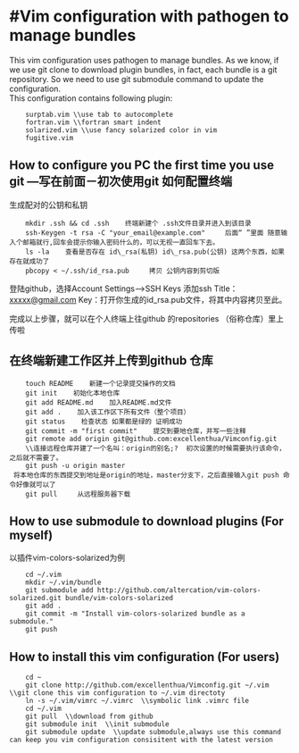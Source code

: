 #Vim configuration with pathogen to manage bundles
=====================================================
This vim configuration uses pathogen to manage bundles. As we know, if we use git clone to download plugin bundles, in fact, each bundle is a git repository. So we need to use git submodule command  to update the configuration. </br>
This configuration contains following plugin:

        surptab.vim \\use tab to autocomplete
        fortran.vim \\fortran smart indent
        solarized.vim \\use fancy solarized color in vim
        fugitive.vim 
## How to configure you PC the first time you use git —写在前面－初次使用git 如何配置终端
生成配对的公钥和私钥

        mkdir .ssh && cd .ssh    终端新建个 .ssh文件目录并进入到该目录          
        ssh-Keygen -t rsa -C "your_email@example.com"     后面“ ”里面 随意输入个邮箱就行,回车会提示你输入密码什么的，可以无视一直回车下去。  
        ls -la    查看是否存在 id\_rsa(私钥) id\_rsa.pub(公钥) 这两个东西，如果存在就成功了
        pbcopy < ~/.ssh/id_rsa.pub     拷贝 公钥内容到剪切版
        
登陆github，选择Account Settings-->SSH Keys 添加ssh
Title：xxxxx@gmail.com
Key：打开你生成的id\_rsa.pub文件，将其中内容拷贝至此。

完成以上步骤，就可以在个人终端上往github 的repositories （俗称仓库）里上传啦

## 在终端新建工作区并上传到github 仓库 
        
        touch README    新建一个记录提交操作的文档
        git init    初始化本地仓库
        git add README.md    加入README.md文件
        git add .    加入该工作区下所有文件（整个项目）
        git status    检查状态 如果都是绿的 证明成功
        git commit -m "first commit"    提交到要地仓库，并写一些注释
        git remote add origin git@github.com:excellenthua/Vimconfig.git
        \\连接远程仓库并建了一个名叫：origin的别名;?  初次设置的时候需要执行该命令，之后就不需要了。
        git push -u origin master       
     将本地仓库的东西提交到地址是origin的地址，master分支下，之后直接输入git push 命令好像就可以了
        git pull     从远程服务器下载
## How to use submodule to download plugins (For myself)
以插件vim-colors-solarized为例

        cd ~/.vim
        mkdir ~/.vim/bundle
        git submodule add http://github.com/altercation/vim-colors-solarized.git bundle/vim-colors-solarized
        git add .
        git commit -m "Install vim-colors-solarized bundle as a submodule."
        git push
## How to install this vim configuration (For users)

        cd ~  
        git clone http://github.com/excellenthua/Vimconfig.git ~/.vim  \\git clone this vim configuration to ~/.vim directoty
        ln -s ~/.vim/vimrc ~/.vimrc  \\symbolic link .vimrc file
        cd ~/.vim 
        git pull  \\download from github
        git submodule init  \\init submodule
        git submodule update  \\update submodule,always use this command can keep you vim configuration consisitent with the latest version
        
